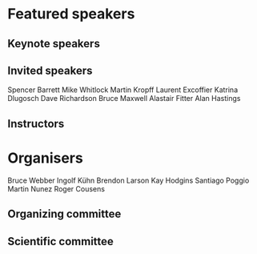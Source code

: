 # Featured speakers

## Keynote speakers


## Invited speakers

Spencer Barrett
Mike Whitlock
Martin Kropff
Laurent Excoffier
Katrina Dlugosch
Dave Richardson
Bruce Maxwell
Alastair Fitter
Alan Hastings

## Instructors


# Organisers

Bruce Webber
Ingolf Kühn
​Brendon Larson
Kay Hodgins
Santiago Poggio
Martin Nunez
Roger Cousens

## Organizing committee


## Scientific committee
